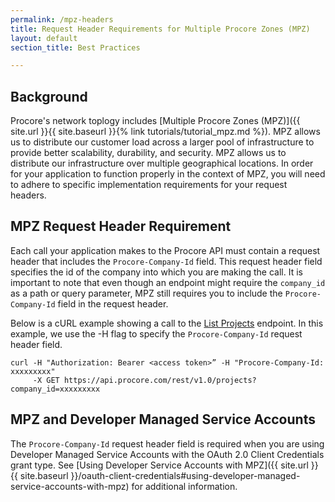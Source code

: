 ```yaml
---
permalink: /mpz-headers
title: Request Header Requirements for Multiple Procore Zones (MPZ)
layout: default
section_title: Best Practices

---
```


## Background ##


Procore's network toplogy includes [Multiple Procore Zones (MPZ)]({{ site.url }}{{ site.baseurl }}{% link tutorials/tutorial_mpz.md %}).
MPZ allows us to distribute our customer load across a larger pool of infrastructure to provide better scalability, durability, and security.
MPZ allows us to distribute our infrastructure over multiple geographical locations.
In order for your application to function properly in the context of MPZ, you will need to adhere to specific implementation requirements for your request headers.

## MPZ Request Header Requirement

Each call your application makes to the Procore API must contain a request header that includes the `Procore-Company-Id` field.
This request header field specifies the id of the company into which you are making the call.
It is important to note that even though an endpoint might require the `company_id` as a path or query parameter, MPZ still requires you to include the `Procore-Company-Id` field in the request header.

Below is a cURL example showing a call to the [List Projects](https://developers.procore.com/reference/rest/v1/projects) endpoint.
In this example, we use the -H flag to specify the `Procore-Company-Id` request header field.

```
curl -H "Authorization: Bearer <access token>” -H "Procore-Company-Id: xxxxxxxxx"
     -X GET https://api.procore.com/rest/v1.0/projects?company_id=xxxxxxxxx
```

## MPZ and Developer Managed Service Accounts

The `Procore-Company-Id` request header field is required when you are using Developer Managed Service Accounts with the OAuth 2.0 Client Credentials grant type.
See [Using Developer Service Accounts with MPZ]({{ site.url }}{{ site.baseurl }}/oauth-client-credentials#using-developer-managed-service-accounts-with-mpz) for additional information.
